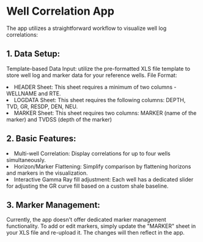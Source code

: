 
# Well Correlation App 
The app utilizes a straightforward workflow to visualize well log correlations:

## 1. Data Setup:

Template-based Data Input: utilize the pre-formatted XLS file template to store well log and marker data for your reference wells.
File Format:
<li>HEADER Sheet: This sheet requires a minimum of two columns - WELLNAME and RTE.</li>
<li>LOGDATA Sheet: This sheet requires the following columns: DEPTH, TVD, GR, RESDP, DEN, NEU. </li>
<li>MARKER Sheet: This sheet requires two columns: MARKER (name of the marker) and TVDSS (depth of the marker)</li>

## 2. Basic Features:

<li>Multi-well Correlation: Display correlations for up to four wells simultaneously.</li>
<li>Horizon/Marker Flattening: Simplify comparison by flattening horizons and markers in the visualization.</li>
<li>Interactive Gamma Ray fill adjustment: Each well has a dedicated slider for adjusting the GR curve fill based on a custom shale baseline.</li>

## 3. Marker Management:
Currently, the app doesn't offer dedicated marker management functionality. To add or edit markers, simply update the "MARKER" sheet in your XLS file and re-upload it. The changes will then reflect in the app.
